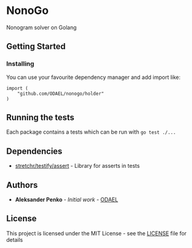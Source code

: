 # NonoGo

Nonogram solver on Golang

## Getting Started



### Installing

You can use your favourite dependency manager and add import like:

```gotemplate
import (
    "github.com/ODAEL/nonogo/holder"
)
```

## Running the tests

Each package contains a tests which can be run with `go test ./...`

## Dependencies

* [stretchr/testify/assert](https://github.com/stretchr/testify/assert) - Library for asserts in tests

## Authors

* **Aleksander Penko** - *Initial work* - [ODAEL](https://github.com/ODAEL)

## License

This project is licensed under the MIT License - see the [LICENSE](LICENSE) file for details
